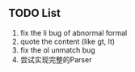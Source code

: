 ## TODO List
1. fix the li bug of abnormal formal
2. quote the content (like gt, lt)
3. fix the ol unmatch bug
4. 尝试实现完整的Parser